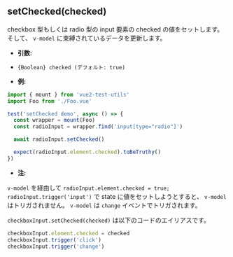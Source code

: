 ## setChecked(checked)

checkbox 型もしくは radio 型の input 要素の checked の値をセットします。そして、 `v-model` に束縛されているデータを更新します。

- **引数:**
- `{Boolean} checked (デフォルト: true)`

- **例:**

```js
import { mount } from 'vue2-test-utils'
import Foo from './Foo.vue'

test('setChecked demo', async () => {
  const wrapper = mount(Foo)
  const radioInput = wrapper.find('input[type="radio"]')

  await radioInput.setChecked()

  expect(radioInput.element.checked).toBeTruthy()
})
```

- **注:**

`v-model` を経由して `radioInput.element.checked = true; radioInput.trigger('input')` で state に値をセットしようとすると、 `v-model` はトリガされません。 `v-model` は `change` イベントでトリガされます。

`checkboxInput.setChecked(checked)` は以下のコードのエイリアスです。

```js
checkboxInput.element.checked = checked
checkboxInput.trigger('click')
checkboxInput.trigger('change')
```
